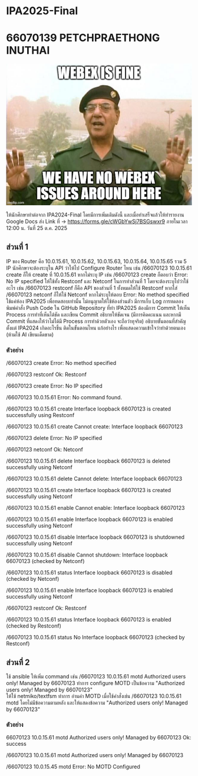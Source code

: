 

# IPA2025-Final

# 66070139 PETCHPRAETHONG INUTHAI


![alt text](3yhnmw.jpg)


ให้นักศึกษาทำต่อจาก IPA2024-Final โดยมีการเพิ่มเติมดังนี้ และเมื่อทำเสร็จแล้วให้ทำรายงาน Google Docs ส่ง Link ที่ → https://forms.gle/cWGbYwSj7BSGswxr9 
ภายในเวลา 12:00 น. วันที่ 25 ต.ค. 2025
## ส่วนที่ 1

IP ของ Router คือ 10.0.15.61, 10.0.15.62, 10.0.15.63, 10.0.15.64, 10.0.15.65 รวม 5 IP 
นักศึกษาจะต้องระบุใน API ว่าให้ไป Configure Router ไหน เช่น /66070123 10.0.15.61 create ก็ให้ create ที่ 10.0.15.61
หากไม่ระบุ IP เช่น /66070123 create ก็ตอบว่า Error: No IP specified
ให้ใช้ทั้ง Restconf และ Netconf ในการทำส่วนที่ 1 โดยจะต้องระบุไปว่าใช้อะไร เช่น /66070123 restconf ก็คือ API ของส่วนที่ 1 ทั้งหมดให้ใช้ Restconf หากใส่ /66070123 netconf ก็ให้ใช้ Netconf หากไม่ระบุให้ตอบ Error: No method specified
ใช้แค่ห้อง IPA2025 เพื่อทดสอบเท่านั้น ไม่อนุญาตให้ใช้ห้องส่วนตัว มีการเก็บ Log การทดลองพิมพ์คำสั่ง
Push Code ใน GitHub Repository ที่ทำ IPA2025 ต้องมีการ Commit ให้เห็น Process การทำที่เห็นได้ชัด และเขียน Commit อธิบายให้ชัดเจน (มีการคิดคะแนน และหากมี Commit ที่แสดงให้ว่าไม่ได้มี Process การทำด้วยตัวเอง จะถือว่าทุจริต)
อธิบายขั้นตอนที่สำคัญตั้งแต่ IPA2024 เกิดอะไรขึ้น ติดในขั้นตอนไหน แก้อย่างไร เพื่อแสดงความเข้าใจว่าทำด้วยตนเอง (ห้ามใช้ AI เขียนเด็ดขาด)

### ตัวอย่าง
/66070123 create
Error: No method specified

/66070123 restconf
Ok: Restconf 

/66070123 create
Error: No IP specified

/66070123 10.0.15.61
Error: No command found.

/66070123 10.0.15.61 create
Interface loopback 66070123 is created successfully using Restconf

/66070123 10.0.15.61 create
Cannot create: Interface loopback 66070123

/66070123 delete
Error: No IP specified

/66070123 netconf
Ok: Netconf 


/66070123 10.0.15.61 delete
Interface loopback 66070123 is deleted successfully using Netconf

/66070123 10.0.15.61 delete
Cannot delete: Interface loopback 66070123

/66070123 10.0.15.61 create
Interface loopback 66070123 is created successfully using Netconf

/66070123 10.0.15.61 enable
Cannot enable: Interface loopback 66070123

/66070123 10.0.15.61 enable
Interface loopback 66070123 is enabled successfully using Netconf

/66070123 10.0.15.61 disable
Interface loopback 66070123 is shutdowned successfully using Netconf

/66070123 10.0.15.61 disable
Cannot shutdown: Interface loopback 66070123 (checked by Netconf)

/66070123 10.0.15.61 status
Interface loopback 66070123 is disabled (checked by Netconf)

/66070123 10.0.15.61 enable
Interface loopback 66070123 is enabled successfully using Netconf

/66070123 restconf
Ok: Restconf

/66070123 10.0.15.61 status
Interface loopback 66070123 is enabled (checked by Restconf)

/66070123 10.0.15.61 status
No Interface loopback 66070123 (checked by Restconf)

## ส่วนที่ 2
ใช้ ansible ให้เพิ่ม command เช่น /66070123 10.0.15.61 motd Authorized users only! Managed by 66070123 ทำการ configure MOTD เป็นข้อความ "Authorized users only! Managed by 66070123"  
ให้ใช้ netmiko/textfsm ทำการ อ่านค่า MOTD เมื่อใช้คำสั่งเช่น /66070123 10.0.15.61 motd โดยไม่มีข้อความตามหลัง และให้แสดงข้อความ "Authorized users only! Managed by 66070123"

### ตัวอย่าง
66070123 10.0.15.61 motd Authorized users only! Managed by 66070123
Ok: success
	
/66070123 10.0.15.61 motd
Authorized users only! Managed by 66070123

/66070123 10.0.15.45 motd
Error: No MOTD Configured

